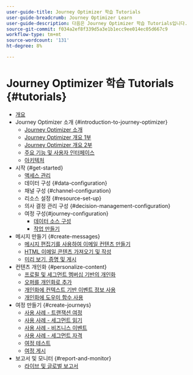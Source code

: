 ```yaml
---
user-guide-title: Journey Optimizer 학습 Tutorials
user-guide-breadcrumb: Journey Optimizer Learn
user-guide-description: 다음은 Journey Optimizer 학습 Tutorials입니다.
source-git-commit: f034a2ef8f339d5a3e1b1ecc9ee014ec05d667c9
workflow-type: tm+mt
source-wordcount: '131'
ht-degree: 8%

---
```



# Journey Optimizer 학습 Tutorials {#tutorials}

+ [개요](/help/overview.md)
+ Journey Optimizer 소개 {#introduction-to-journey-optimizer}
   + [Journey Optimizer 소개](/help/introduction/introduction.md)
   + [Journey Optimizer 개요 1부](/help/introduction/journey-optimizer-overview-part-1.md)
   + [Journey Optimizer 개요 2부](/help/introduction/journey-optimizer-overview-part-2.md)
   + [주요 기능 및 사용자 인터페이스](/help/introduction/key-capabilities-and-user-interface.md)
   + [아키텍처](/help/introduction/architecture.md)
+ 시작 {#get-started}
   + [액세스 관리](/help/set-up-access/access-management.md)
   + 데이터 구성 {#data-configuration}
   + 채널 구성 {#channel-configuration}
   + 리소스 설정 {#resource-set-up}
   + 의사 결정 관리 구성 {#decision-management-configuration}
   + 여정 구성{#journey-configuration}
      + [데이터 소스 구성](/help/set-up-journeys/configure-data-sources.md)
      + [작업 만들기](/help/set-up-journeys/create-actions.md)
+ 메시지 만들기 {#create-messages}
   + [메시지 편집기를 사용하여 이메일 컨텐츠 만들기](/help/create-messages/create-email-content-with-the-message-editor.md)
   + [HTML 이메일 콘텐츠 가져오기 및 작성](/help/create-messages/import-and-author-html-email-content.md)
   + [미리 보기, 증명 및 게시](/help/create-messages/preview-proof-and-publish.md)
+ 컨텐츠 개인화 {#personalize-content}
   + [프로필 및 세그먼트 멤버십 기반의 개인화](/help/personalize-content/profile-and-segment-membership-based-personalization.md)
   + [오퍼를 개인화로 추가](/help/personalize-content/add-offer-decisioning-to-messages.md)
   + [개인화에 컨텍스트 기반 이벤트 정보 사용](/help/personalize-content/use-contextual-event-information-for-personalization.md)
   + [개인화에 도우미 함수 사용](/help/personalize-content/use-helper-functions-for-personalization.md)
+ 여정 만들기 {#create-journeys}
   + [사용 사례 - 트랜잭션 여정](/help/create-journeys/use-case-transactional-journey.md)
   + [사용 사례 - 세그먼트 읽기](/help/create-journeys/use-case-read-segment.md)
   + [사용 사례 - 비즈니스 이벤트](/help/create-journeys/use-case-business-event.md)
   + [사용 사례 - 세그먼트 자격](/help/create-journeys/use-case-read-segment-qualification.md)
   + [여정 테스트](/help/create-journeys/test-a-journey.md)
   + [여정 게시](/help/create-journeys/publish-a-journey.md)
+ 보고서 및 모니터 {#report-and-monitor}
   + [라이브 및 글로벌 보고서](/help/report-and-monitor/live-and-global-reports.md)
